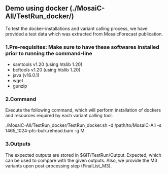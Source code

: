 ## Demo using docker (./MosaiC-All/TestRun_docker/)

To test the docker-installations and variant calling process, we have provided a test data which was extracted from MosaicForecast publication. 

### 1.Pre-requisites: Make sure to have these softwares installed prior to running the command-line
- samtools v1.20 (using htslib 1.20)
- bcftools v1.20 (using htslib 1.20)
- java (v16.0.1)
- wget
- gunzip
  
### 2.Command

Execute the following command, which will perform installation of dockers and resources required by each variant calling tool.

./MosaiC-All/TestRun_docker/TestRun_docker.sh -d /path/to/MosaiC-All -s 1465_1024-pfc-bulk.rehead.bam -g M 

### 3.Outputs

The expected outputs are stored in $GIT/TestRun/Output_Expected, which can be used to compare with the given outputs. Also, we provide the M3 variants upon post-processing step (FinalList_M3).

